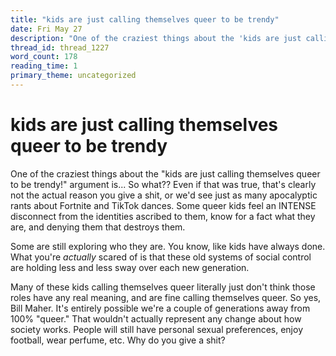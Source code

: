 ```yaml
---
title: "kids are just calling themselves queer to be trendy"
date: Fri May 27
description: "One of the craziest things about the 'kids are just calling themselves queer to be trendy!' argument is..."
thread_id: thread_1227
word_count: 178
reading_time: 1
primary_theme: uncategorized
---
```


# kids are just calling themselves queer to be trendy

One of the craziest things about the "kids are just calling themselves queer to be trendy!" argument is... So what?? Even if that was true, that's clearly not the actual reason you give a shit, or we'd see just as many apocalyptic rants about Fortnite and TikTok dances. Some queer kids feel an INTENSE disconnect from the identities ascribed to them, know for a fact what they are, and denying them that destroys them.

Some are still exploring who they are. You know, like kids have always done. What you're *actually* scared of is that these old systems of social control are holding less and less sway over each new generation.

Many of these kids calling themselves queer literally just don't think those roles have any real meaning, and are fine calling themselves queer. So yes, Bill Maher. It's entirely possible we're a couple of generations away from 100% "queer." That wouldn't actually represent any change about how society works. People will still have personal sexual preferences, enjoy football, wear perfume, etc. Why do you give a shit?